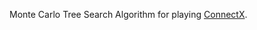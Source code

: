 Monte Carlo Tree Search Algorithm for playing [ConnectX](https://www.kaggle.com/c/connectx/overview).
